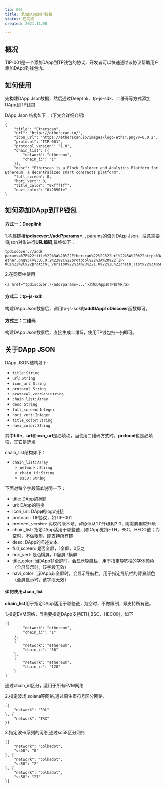 ```yaml
---
tip: 001
title: 添加DApp到TP钱包
status: 已完成
created: 2021.11.08

---
```


## <a name='summary'></a>概况
TIP-001是一个添加DApp到TP钱包的协议，开发者可以快速通过该协议帮助用户添加DApp到钱包内。

## <a name='usage'></a>如何使用
先构建DApp Json数据，然后通过Deeplink、tp-js-sdk、二维码等方式添加DApp到TP钱包

DApp Json 结构如下：（下文会详细介绍）
```
{
	"title": "Etherscan",
	"url": "https://etherscan.io/",
	"icon_url": "https://etherscan.io/images/logo-ether.png?v=0.0.2",
	"protocol": "TIP-001",
	"protocol_version": "1.0",
	"chain_list": [{
		"network": "ethereum",
		"chain_id": "1"
	}],
	"desc": "Etherscan is a Block Explorer and Analytics Platform for Ethereum, a decentralized smart contracts platform",
	"full_screen": 0,
	"hori_vert": 0,
	"title_color": "0xffffff",
	"navi_color": "0x2890fe"
}
```

## <a name='add'></a>如何添加DApp到TP钱包

#### 方式一：Deeplink
1.构建链接**tpdiscover://add?params=..**, params的值为DApp Json，注意需要将json对象进行**URL编码**,最终如下：
```
tpdiscover://add?params=%7B%22title%22%3A%20%22Etherscan%22%2C%22url%22%3A%20%22https%3A%2F%2Fetherscan.io%2F%22%2C%22icon_url%22%3A%20%22https%3A%2F%2Fetherscan.io%2Fimages%2Flogo-ether.png%3Fv%3D0.0.2%22%2C%22protocol%22%3A%20%22TIP-001%22%2C%22protocol_version%22%3A%20%221.0%22%2C%22chain_list%22%3A%5B%5D%2C%22desc%22%3A%20%22Etherscan%20is%20a%20Block%20Explorer%20and%20Analytics%20Platform%20for%20Ethereum%2C%20a%20decentralized%20smart%20contracts%20platform%22%2C%22full_screen%22%3A%200%2C%22hori_vert%22%3A%200%2C%22title_color%22%3A%20%220xffffff%22%2C%22navi_color%22%3A%20%220x2890fe%22%7D
```


2.在网页中使用
```
<a href="tpdiscover://add?params=...">添加DApp到TP钱包</a>
```


#### 方式二：tp-js-sdk
构建DApp Json数据后，调用tp-js-sdk的**addDAppToDiscover**函数即可。


#### 方式三：二维码
构建DApp Json数据后，直接生成二维码，使用TP钱包扫一扫即可。


## <a name='dapp'></a>关于DApp JSON
DApp JSON结构如下:
- `title`: `String`
- `url`: `String`
- `icon_url`: `String`
- `protocol`: `String`
- `protocol_version`: `String`
- `chain_list`: `Array`
- `desc`: `String`
- `full_screen`: `Integer`
- `hori_vert`: `Integer`
- `title_color`: `String`
- `navi_color`: `String`

其中**title**，**url**和**icon_url**是必填项，当使用二维码方式时，**protocol**也是必填项，其它是选填

chain_list结构如下：
- `chain_list`: `Array`
    - `network` : `Stirng`
    - `chain_id` : `String`
    - `ss58` : `String`

下面对每个字段简单说明一下：
- title: DApp的标题
- url: DApp的链接
- icon_url: DApp的logo链接
- protocol: TIP协议，如TIP-001
- protocol_version: 协议的版本号，如协议从1.0升级到2.0，则需要相应升级
- chain_list: 指定DApp适用于哪些链，如DApp支持ETH，BSC，HECO链；为空时，不做限制，即支持所有链
- desc: DApp的描述文本
- full_screen: 是否全屏，1全屏，0反之
- hori_vert: 是否横屏，0竖屏 1横屏
- title_color: 当DApp非全屏时，会显示导航栏，用于指定导航栏的字体颜色（全屏显示时，该字段无效）
- navi_color: 当DApp非全屏时，会显示导航栏，用于指定导航栏的背景颜色（全屏显示时，该字段无效）

#### 如何使用chain_list
**chain_list**用于指定DApp适用于哪些链，为空时，不做限制，即支持所有链。

1.指定EVM网络，当需要指定DApp支持ETH,BSC，HECO时，如下
```
[{
		"network": "ethereum",
		"chain_id": "1"
	},
	{
		"network": "ethereum",
		"chain_id": "56"
	},
	{
		"network": "ethereum",
		"chain_id": "128"
	}
]
```
通过chain_id区分，适用于所有EVM网络

2.指定波场,solana等网络,通过原生币符号区分网络.
```
[{
	"network": "SOL"
}, {
	"network": "TRX"
}]
```

3.指定波卡系列的网络,通过ss58区分网络
```
[{
	"network": "polkadot",
	"ss58": "0"
}, {
	"network": "polkadot",
	"ss58": "2"
}, {
	"network": "polkadot",
	"ss58": "27"
}]
```
